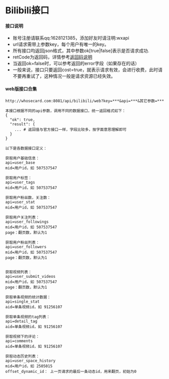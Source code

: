 # Bilibili接口

#### 接口说明
* 账号注册请联系qq:1628121385，添加好友时请注明:wxapi
* url请求需带上参数key，每个用户有唯一的key。
* 所有接口均返回json格式，其中参数ok[true|false]表示是否请求成功.
* retCode为返回码，详情参考[返回码说明](https://github.com/iwoods100/wxapi-doc/blob/master/retcode.md)
* 当返回ok=false时，可以参考返回的error字段（如果存在的话）
* 一般来说，接口只要返回cost=true，就表示请求有效，会进行收费，此时请不要再重试了，这种情况一般是请求资源已经失效。

#### web版接口合集

```
http://whosecard.com:8081/api/bilibili/web?key=***&api=***&其它参数=***

本接口根据不同的api参数，调用不同的数据接口，统一返回格式如下：
{
  "ok": true,
  "result": {
    ... # 返回值与官方接口一样，字段比较多，按字面意思理解即可
  }
}

以下是各数据接口定义：

获取用户基础信息：
api=user_base
mid=用户id，如 507537547

获取用户标签：
api=user_tags
mid=用户id，如 507537547

获取用户粉丝数，关注数：
api=user_stat
mid=用户id，如 507537547

获取用户关注列表：
api=user_followings
mid=用户id，如 507537547
page：翻页数，默认为1

获取用户粉丝列表：
api=user_followers
mid=用户id，如 507537547
page：翻页数，默认为1


获取视频列表：
api=user_submit_videos
mid=用户id，如 507537547
page：翻页数，默认为1

获取单条视频的统计数据：
api=single_stat
aid=单条视频id，如 91256107

获取单条视频的tag列表：
api=detail_tag
aid=单条视频id，如 91256107

获取视频下的评论：
api=comments
aid=单条视频id，如 91256107

获取动态历史列表：
api=user_space_history
mid=用户id，如 2505015
offset_dynamic_id： 上一页请求的最后一条动态id，用来翻页，初始为0
```

